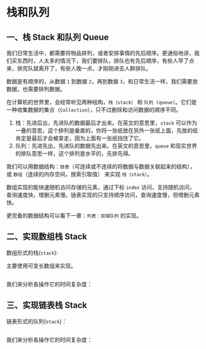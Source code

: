 # 栈和队列

## 一、栈 Stack 和队列 Queue

我们日常生活中，都需要将物品排列，或者安排事情的先后顺序。更通俗地讲，我们买东西时，人太多的情况下，我们要排队，排队也有先后顺序，有些人早了点来，排完队就离开了，有些人晚一点，才刚刚进去人群排队。

数据是有顺序的，从数据 `1` 到数据 `2`，再到数据 `3`，和日常生活一样，我们需要放数据，也需要排列数据。

在计算机的世界里，会经常听见两种结构，`栈（stack）` 和 `队列 (queue)`。它们是一种收集数据的集合（`Collection`），只不过删除和访问数据的顺序不同。

1. 栈：先进后出，先进队的数据最后才出来。在英文的意思里，`stack` 可以作为一叠的意思，这个排列是垂直的，你将一张纸放在另外一张纸上面，先放的纸肯定是最后才会被拿走，因为上面有一张纸挡住了它。
2. 队列：先进先出，先进队的数据先出来。在英文的意思里，`queue` 和现实世界的排队意思一样，这个排列是水平的，先排先得。

我们可以用数据结构：`链表`（可连续或不连续的将数据与数据关联起来的结构），或 `数组`（连续的内存空间，按索引取值） 来实现 `栈（stack）`。

数组实现的能快速随机访问存储的元素，通过下标 `index` 访问，支持随机访问，查询速度快，增删元素慢。链表实现的只支持顺序访问，查询速度慢，但增删元素快。

更完备的数据结构可以看下一章：`列表：双端队列` 的实现。

## 二、实现数组栈 Stack

数组形式的栈(`stack`):

主要使用可变长数组来实现。

```go

```

我们来分析各操作它的时间复杂度：

## 三、实现链表栈 Stack

链表形式的队列(`stack`)：

```go

```

我们来分析各操作它的时间复杂度：


